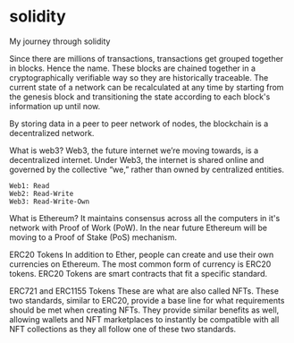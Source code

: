 # solidity
My journey through solidity

Since there are millions of transactions, transactions get grouped together in blocks. Hence the name. These blocks are chained together in a cryptographically verifiable way so they are historically traceable. The current state of a network can be recalculated at any time by starting from the genesis block and transitioning the state according to each block's information up until now.

By storing data in a peer to peer network of nodes, the blockchain is a decentralized network.

What is web3?
Web3, the future internet we’re moving towards, is a decentralized internet. Under Web3, the internet is shared online and governed by the collective “we,” rather than owned by centralized entities. 

```shell
Web1: Read
Web2: Read-Write
Web3: Read-Write-Own
```

What is Ethereum?
It maintains consensus across all the computers in it's network with Proof of Work (PoW). In the near future Ethereum will be moving to a Proof of Stake (PoS) mechanism.

ERC20 Tokens
In addition to Ether, people can create and use their own currencies on Ethereum. The most common form of currency is ERC20 tokens. ERC20 Tokens are smart contracts that fit a specific standard. 

ERC721 and ERC1155 Tokens
These are what are also called NFTs. These two standards, similar to ERC20, provide a base line for what requirements should be met when creating NFTs. They provide similar benefits as well, allowing wallets and NFT marketplaces to instantly be compatible with all NFT collections as they all follow one of these two standards.